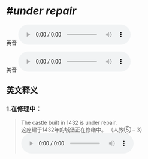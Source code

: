 # ***\#under repair*** 
英音
<audio src="./media/under repair1_AAC.aac" controls="controls"></audio>

美音
<audio src="./media/under repair2_AAC.aac" controls="controls"></audio>



  

英文释义
---
### 1.**在修理中：**  

 > The castle built in 1432 is under repair.   
 > 这座建于1432年的城堡正在修缮中。  （人教⑤ – 3）  
<audio src="./media/repair-2.aac" controls="controls"></audio>


